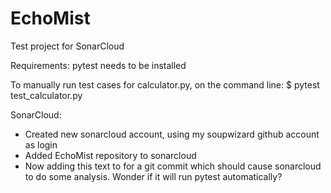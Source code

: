 # EchoMist
Test project for SonarCloud

Requirements:
    pytest needs to be installed

To manually run test cases for calculator.py, on the command line:
    $ pytest test_calculator.py

SonarCloud:

- Created new sonarcloud account, using my soupwizard github account as login
- Added EchoMist repository to sonarcloud
- Now adding this text to for a git commit which should cause sonarcloud to do
  some analysis. Wonder if it will run pytest automatically?

